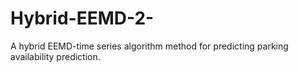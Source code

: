 # Hybrid-EEMD-2-
 A hybrid EEMD-time series algorithm method for predicting parking availability prediction.
